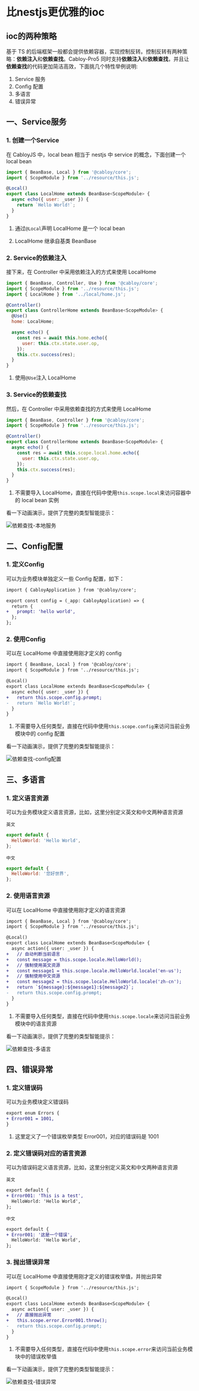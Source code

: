 # 比nestjs更优雅的ioc

## ioc的两种策略

基于 TS 的后端框架一般都会提供依赖容器，实现控制反转。控制反转有两种策略：**依赖注入**和**依赖查找**。Cabloy-Pro5 同时支持**依赖注入**和**依赖查找**，并且让**依赖查找**的代码更加简洁高效，下面挑几个特性举例说明:

1. Service 服务
2. Config 配置
3. 多语言
4. 错误异常

## 一、Service服务

### 1\. 创建一个Service

在 CabloyJS 中，local bean 相当于 nestjs 中 service 的概念，下面创建一个 local bean

```javascript
import { BeanBase, Local } from '@cabloy/core';
import { ScopeModule } from '../resource/this.js';

@Local()
export class LocalHome extends BeanBase<ScopeModule> {
  async echo({ user: _user }) {
    return `Hello World!`;
  }
}
```

1. 通过`@Local`声明 LocalHome 是一个 local bean

2. LocalHome 继承自基类 BeanBase

### 2\. Service的依赖注入

接下来，在 Controller 中采用依赖注入的方式来使用 LocalHome

```javascript
import { BeanBase, Controller, Use } from '@cabloy/core';
import { ScopeModule } from '../resource/this.js';
import { LocalHome } from '../local/home.js';

@Controller()
export class ControllerHome extends BeanBase<ScopeModule> {
  @Use()
  home: LocalHome;

  async echo() {
    const res = await this.home.echo({
      user: this.ctx.state.user.op,
    });
    this.ctx.success(res);
  }
}
```

1. 使用`@Use`注入 LocalHome

### 3\. Service的依赖查找

然后，在 Controller 中采用依赖查找的方式来使用 LocalHome

```javascript
import { BeanBase, Controller } from '@cabloy/core';
import { ScopeModule } from '../resource/this.js';

@Controller()
export class ControllerHome extends BeanBase<ScopeModule> {
  async echo() {
    const res = await this.scope.local.home.echo({
      user: this.ctx.state.user.op,
    });
    this.ctx.success(res);
  }
}
```

1. 不需要导入 LocalHome，直接在代码中使用`this.scope.local`来访问容器中的 local bean 实例

看一下动画演示，提供了完整的类型智能提示：

![依赖查找-本地服务](./images/lookup-localbean.gif)

## 二、Config配置

### 1. 定义Config

可以为业务模块单独定义一些 Config 配置，如下：

```diff
import { CabloyApplication } from '@cabloy/core';

export const config = (_app: CabloyApplication) => {
  return {
+   prompt: 'hello world',
  };
};
```

### 2. 使用Config

可以在 LocalHome 中直接使用刚才定义的 config

```diff
import { BeanBase, Local } from '@cabloy/core';
import { ScopeModule } from '../resource/this.js';

@Local()
export class LocalHome extends BeanBase<ScopeModule> {
  async echo({ user: _user }) {
+   return this.scope.config.prompt;
-   return `Hello World!`;
  }
}
```

1. 不需要导入任何类型，直接在代码中使用`this.scope.config`来访问当前业务模块中的 config 配置

看一下动画演示，提供了完整的类型智能提示：

![依赖查找-config配置](./images/lookup-config.gif)

## 三、多语言

### 1. 定义语言资源

可以为业务模块定义语言资源，比如，这里分别定义英文和中文两种语言资源

`英文`

```javascript
export default {
  HelloWorld: 'Hello World',
};
```

`中文`

```javascript
export default {
  HelloWorld: '您好世界',
};
```

### 2. 使用语言资源

可以在 LocalHome 中直接使用刚才定义的语言资源

```diff
import { BeanBase, Local } from '@cabloy/core';
import { ScopeModule } from '../resource/this.js';

@Local()
export class LocalHome extends BeanBase<ScopeModule> {
  async action({ user: _user }) {
+   // 自动判断当前语言
+   const message = this.scope.locale.HelloWorld();
+   // 强制使用英文资源
+   const message1 = this.scope.locale.HelloWorld.locale('en-us');
+   // 强制使用中文资源
+   const message2 = this.scope.locale.HelloWorld.locale('zh-cn');
+   return `${message}:${message1}:${message2}`;
-   return this.scope.config.prompt;
  }
}
```

1. 不需要导入任何类型，直接在代码中使用`this.scope.locale`来访问当前业务模块中的语言资源

看一下动画演示，提供了完整的类型智能提示：

![依赖查找-多语言](./images/lookup-locale.gif)

## 四、错误异常

### 1. 定义错误码

可以为业务模块定义错误码

```diff
export enum Errors {
+ Error001 = 1001,
}
```

1. 这里定义了一个错误枚举类型 Error001，对应的错误码是 1001

### 2. 定义错误码对应的语言资源

可以为错误码定义语言资源，比如，这里分别定义英文和中文两种语言资源

`英文`

```diff
export default {
+ Error001: 'This is a test',
  HelloWorld: 'Hello World',
};
```

`中文`

```diff
export default {
+ Error001: '这是一个错误',
  HelloWorld: 'Hello World',
};
```

### 3. 抛出错误异常

可以在 LocalHome 中直接使用刚才定义的错误枚举值，并抛出异常

```diff
import { ScopeModule } from '../resource/this.js';

@Local()
export class LocalHome extends BeanBase<ScopeModule> {
  async action({ user: _user }) {
+   // 直接抛出异常
+   this.scope.error.Error001.throw();
-   return this.scope.config.prompt;
  }
}
```

1. 不需要导入任何类型，直接在代码中使用`this.scope.error`来访问当前业务模块中的错误枚举值

看一下动画演示，提供了完整的类型智能提示：

![依赖查找-错误异常](./images/lookup-error.gif)

